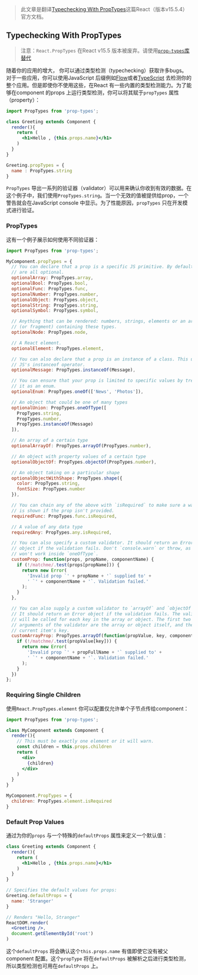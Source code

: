 > 此文章是翻译[Typechecking With PropTypes](https://facebook.github.io/react/docs/typechecking-with-proptypes.html)这篇React（版本v15.5.4）官方文档。

## Typechecking With PropTypes

> 注意：`React.PropTypes` 在React v15.5 版本被废弃。请使用[`prop-types`库替代](https://www.npmjs.com/package/prop-types)


随着你的应用的增大， 你可以通过类型检测（typechecking）获取许多bugs。对于一些应用，你可以使用JavaScript 后缀例如[Flow](https://flowtype.org/)或者[TypeScript](https://www.typescriptlang.org/) 去检测你的整个应用。但是即使你不使用这些，在React 有一些内置的类型检测能力。为了能够在component 的props 上运行类型检测，你可以将其赋于`propTypes` 属性（property）：
```jsx
import PropTypes from 'prop-types';

class Greeting extends Component {
  render(){
    return (
      <h1>Hello , {this.props.name}</h1>
    )
  }
}

Greeting.propTypes = {
  name : PropTypes.string
}
```
`PropTypes` 导出一系列的验证器（validator）可以用来确认你收到有效的数据。在这个例子中，我们使用`PropTypes.string`。当一个无效的值被提供给prop，一个警告就会在JavaScript console 中显示。为了性能原因，`propTypes` 只在开发模式进行验证。

### PropTypes

这有一个例子展示如何使用不同验证器：
```jsx
import PropTypes from 'prop-types';

MyComponent.propTypes = {
  // You can declare that a prop is a specific JS primitive. By default, these
  // are all optional.
  optionalArray: PropTypes.array,
  optionalBool: PropTypes.bool,
  optionalFunc: PropTypes.func,
  optionalNumber: PropTypes.number,
  optionalObject: PropTypes.object,
  optionalString: PropTypes.string,
  optionalSymbol: PropTypes.symbol,

  // Anything that can be rendered: numbers, strings, elements or an array
  // (or fragment) containing these types.
  optionalNode: PropTypes.node,

  // A React element.
  optionalElement: PropTypes.element,

  // You can also declare that a prop is an instance of a class. This uses
  // JS's instanceof operator.
  optionalMessage: PropTypes.instanceOf(Message),

  // You can ensure that your prop is limited to specific values by treating
  // it as an enum.
  optionalEnum: PropTypes.oneOf(['News', 'Photos']),

  // An object that could be one of many types
  optionalUnion: PropTypes.oneOfType([
    PropTypes.string,
    PropTypes.number,
    PropTypes.instanceOf(Message)
  ]),

  // An array of a certain type
  optionalArrayOf: PropTypes.arrayOf(PropTypes.number),

  // An object with property values of a certain type
  optionalObjectOf: PropTypes.objectOf(PropTypes.number),

  // An object taking on a particular shape
  optionalObjectWithShape: PropTypes.shape({
    color: PropTypes.string,
    fontSize: PropTypes.number
  }),

  // You can chain any of the above with `isRequired` to make sure a warning
  // is shown if the prop isn't provided.
  requiredFunc: PropTypes.func.isRequired,

  // A value of any data type
  requiredAny: PropTypes.any.isRequired,

  // You can also specify a custom validator. It should return an Error
  // object if the validation fails. Don't `console.warn` or throw, as this
  // won't work inside `oneOfType`.
  customProp: function(props, propName, componentName) {
    if (!/matchme/.test(props[propName])) {
      return new Error(
        'Invalid prop `' + propName + '` supplied to' +
        ' `' + componentName + '`. Validation failed.'
      );
    }
  },

  // You can also supply a custom validator to `arrayOf` and `objectOf`.
  // It should return an Error object if the validation fails. The validator
  // will be called for each key in the array or object. The first two
  // arguments of the validator are the array or object itself, and the
  // current item's key.
  customArrayProp: PropTypes.arrayOf(function(propValue, key, componentName, location, propFullName) {
    if (!/matchme/.test(propValue[key])) {
      return new Error(
        'Invalid prop `' + propFullName + '` supplied to' +
        ' `' + componentName + '`. Validation failed.'
      );
    }
  })
};
```

### Requiring Single Children

使用`React.PropTypes.element` 你可以配置仅允许单个子节点传给component：
```jsx
import PropTypes from 'prop-types';

class MyComponent extends Component {
  render(){
    // This must be exactly one element or it will warn.
    const children = this.props.children
    return (
      <div>
        {children}
      </div>
    )
  }
}

MyComponent.PropTypes = {
  children: PropTypes.element.isRequired
}
```

### Default Prop Values

通过为你的`props` 与一个特殊的`defaultProps` 属性来定义一个默认值：
```jsx
class Greeting extends Component {
  render(){
    return (
      <h1>Hello , {this.props.name}</h1>
    )
  }
}

// Specifies the default values for props:
Greeting.defaultProps = {
  name: 'Stranger'
}

// Renders "Hello, Stranger"
ReactDOM.render(
  <Greeting />,
  document.getElementById('root')
)
```
这个`defaultProps` 将会确认这个`this.props.name` 有值即使它没有被父component 配置。这个`propType` 将在`defaultProps` 被解析之后进行类型检测，所以类型检测也可用在`defaultProps` 上。
